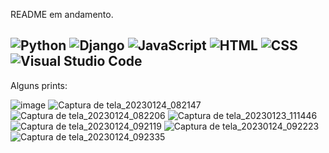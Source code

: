 README em andamento.

![Python](https://img.shields.io/badge/python-3670A0?style=for-the-badge&logo=python&logoColor=ffdd54) ![Django](https://img.shields.io/badge/Django-092E20?style=for-the-badge&logo=django&logoColor=white) ![JavaScript](https://img.shields.io/badge/JavaScript-F7DF1E?style=for-the-badge&logo=javascript&logoColor=black) ![HTML](https://img.shields.io/badge/HTML-239120?style=for-the-badge&logo=html5&logoColor=white) ![CSS](https://img.shields.io/badge/CSS-239120?&style=for-the-badge&logo=css3&logoColor=white) ![Visual Studio Code](https://img.shields.io/badge/Visual%20Studio%20Code-0078d7.svg?style=for-the-badge&logo=visual-studio-code&logoColor=white)
-
Alguns prints:

![image](https://user-images.githubusercontent.com/84293496/222930487-f2dab9e6-a44d-4e8c-bb75-04148d6aef41.png)
![Captura de tela_20230124_082147](https://user-images.githubusercontent.com/84293496/222930466-8d20501d-6f8e-43d3-92ac-6c31618f2719.png)
![Captura de tela_20230124_082206](https://user-images.githubusercontent.com/84293496/222930468-6864fc25-b4ff-4c35-b6b5-e140002d2175.png)
![Captura de tela_20230123_111446](https://user-images.githubusercontent.com/84293496/222930470-f260a4b7-6c34-4332-a149-de20f45c2ff7.png)
![Captura de tela_20230124_092119](https://user-images.githubusercontent.com/84293496/222930472-968b49e5-65d9-4ac9-9e17-53cc6842ea99.png)
![Captura de tela_20230124_092223](https://user-images.githubusercontent.com/84293496/222930473-746f387b-0cef-4075-851d-6b6e154af4c1.png)
![Captura de tela_20230124_092335](https://user-images.githubusercontent.com/84293496/222930475-2a0a23ad-7729-4587-8e90-c8b3cc9eaaa6.png)
